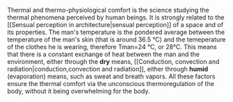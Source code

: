 Thermal and thermo-physiological comfort is the science studying the thermal phenomena perceived by human beings. It is strongly related to the [[Sensual perception in architecture|sensual perception]] of a space and of its properties. The man's temperature is the pondered average between the temperature of the man's skin (that is around 36.5 °C) and the temeperature of the clothes he is wearing, therefore Tman=24 °C, or 28°C. This means that there is a constant exchange of heat between the man and the environment, either through the **dry** means, [[Conduction, convection and radiation|conduction,convection and radiation]], either through **humid** (evaporation) means, such as sweat and breath vapors. All these factors ensure the thermal comfort via the unconscious thermoregulation of the body, without it being overwhelming for the body.  